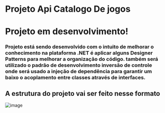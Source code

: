 # Projeto Api Catalogo De jogos

<h1>Projeto em desenvolvimento!</h1>

<h3>Projeto está sendo desenvolvido com o intuito de melhorar o conhecimento na plataforma .NET é aplicar alguns Designer Patterns para melhorar a organização do código. 
também será utilizado o padrão de desenvolvimento inversão de controle onde será usado a injeção de dependência para garantir um baixo o acoplamento entre classes através de interfaces. 
</h3>

<h2>A estrutura do projeto vai ser feito nesse formato</h2>

![image](https://user-images.githubusercontent.com/69221000/149029126-80b25e0b-6790-426f-985c-e576276150eb.png)
